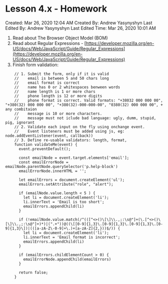 # Lesson 4.x - Homework

Created: Mar 26, 2020 12:04 AM
Created By: Andrew Yasynyshyn
Last Edited By: Andrew Yasynyshyn
Last Edited Time: Mar 26, 2020 10:01 AM

1. Read about The Browser Object Model (BOM)
2. Read about Regular Expressions - [https://developer.mozilla.org/en-US/docs/Web/JavaScript/Guide/Regular_Expressions](https://developer.mozilla.org/en-US/docs/Web/JavaScript/Guide/Regular_Expressions)
3. Finish form validation:

```
    // 1. Submit the form, only if it is valid
    //    email is between 5 and 50 chars long
    //    email format is correct
    //    name has 0 or 2 whitespaces benween words
    //    name length is 1 or more chars
    //    phone length is 12 or more digits
    //    phone format is correct. Valid formats: "+38032 000 000 00", "+380(32) 000 000 00", "+380(32)-000-000-00", "0380(32) 000 000 00", + any combitaion
    //    message is 10 or more characters.
    //    message must not iclude bad language: ugly, dumm, stupid, pig, ignorant
    // 2. Validate each input on the fly using onchange event.
    //    Event listeners must be added using js, eg: node.addEventListener(event, callback))
    // 3. Define re-usable validators: length, format,  
    function validateMe(event) {
      event.preventDefault();
    
      const emailNode = event.target.elements['email'];
      const emailErrorNode = emailNode.parentNode.querySelector('p.help-block')
      emailErrorNode.innerHTML = '';
    
      let emailErrors = document.createElement('ul');
      emailErrors.setAttribute("role", "alert");
    
      if (emailNode.value.length < 5 ) {
        let li = document.createElement('li');
        li.innerText = 'Email is too short';
        emailErrors.appendChild(li)
      }
    
      if (!emailNode.value.match(/^(([^<>()\[\]\\.,;:\s@"]+(\.[^<>()\[\]\\.,;:\s@"]+)*)|(".+"))@((\[[0-9]{1,3}\.[0-9]{1,3}\.[0-9]{1,3}\.[0-9]{1,3}\])|(([a-zA-Z\-0-9]+\.)+[a-zA-Z]{2,}))$/)) {
        let li = document.createElement('li');
        li.innerText = 'Email format is incorrect';
        emailErrors.appendChild(li)
      }
    
      if (emailErrors.childElementCount > 0) {
        emailErrorNode.appendChild(emailErrors)
      }
    
      return false;
    }
```
